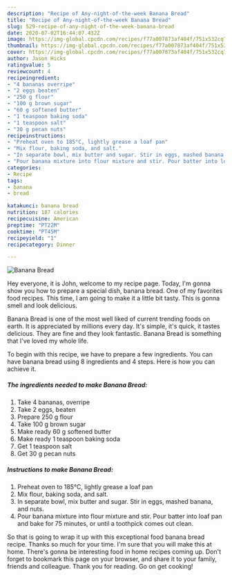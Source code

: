 ```yaml
---
description: "Recipe of Any-night-of-the-week Banana Bread"
title: "Recipe of Any-night-of-the-week Banana Bread"
slug: 529-recipe-of-any-night-of-the-week-banana-bread
date: 2020-07-02T16:44:07.432Z
image: https://img-global.cpcdn.com/recipes/f77a007873af404f/751x532cq70/banana-bread-recipe-main-photo.jpg
thumbnail: https://img-global.cpcdn.com/recipes/f77a007873af404f/751x532cq70/banana-bread-recipe-main-photo.jpg
cover: https://img-global.cpcdn.com/recipes/f77a007873af404f/751x532cq70/banana-bread-recipe-main-photo.jpg
author: Jason Hicks
ratingvalue: 5
reviewcount: 4
recipeingredient:
- "4 bananas overripe"
- "2 eggs beaten"
- "250 g flour"
- "100 g brown sugar"
- "60 g softened butter"
- "1 teaspoon baking soda"
- "1 teaspoon salt"
- "30 g pecan nuts"
recipeinstructions:
- "Preheat oven to 185°C, lightly grease a loaf pan"
- "Mix flour, baking soda, and salt."
- "In separate bowl, mix butter and sugar. Stir in eggs, mashed banana, and nuts."
- "Pour banana mixture into flour mixture and stir. Pour batter into loaf pan and bake for 75 minutes, or until a toothpick comes out clean."
categories:
- Recipe
tags:
- banana
- bread

katakunci: banana bread 
nutrition: 187 calories
recipecuisine: American
preptime: "PT22M"
cooktime: "PT45M"
recipeyield: "1"
recipecategory: Dinner

---
```



![Banana Bread](https://img-global.cpcdn.com/recipes/f77a007873af404f/751x532cq70/banana-bread-recipe-main-photo.jpg)

Hey everyone, it is John, welcome to my recipe page. Today, I'm gonna show you how to prepare a special dish, banana bread. One of my favorites food recipes. This time, I am going to make it a little bit tasty. This is gonna smell and look delicious.

Banana Bread is one of the most well liked of current trending foods on earth. It is appreciated by millions every day. It's simple, it's quick, it tastes delicious. They are fine and they look fantastic. Banana Bread is something that I've loved my whole life.




To begin with this recipe, we have to prepare a few ingredients. You can have banana bread using 8 ingredients and 4 steps. Here is how you can achieve it.

<!--inarticleads1-->

##### The ingredients needed to make Banana Bread:

1. Take 4 bananas, overripe
1. Take 2 eggs, beaten
1. Prepare 250 g flour
1. Take 100 g brown sugar
1. Make ready 60 g softened butter
1. Make ready 1 teaspoon baking soda
1. Get 1 teaspoon salt
1. Get 30 g pecan nuts




<!--inarticleads2-->

##### Instructions to make Banana Bread:

1. Preheat oven to 185°C, lightly grease a loaf pan
1. Mix flour, baking soda, and salt.
1. In separate bowl, mix butter and sugar. Stir in eggs, mashed banana, and nuts.
1. Pour banana mixture into flour mixture and stir. Pour batter into loaf pan and bake for 75 minutes, or until a toothpick comes out clean.




So that is going to wrap it up with this exceptional food banana bread recipe. Thanks so much for your time. I'm sure that you will make this at home. There's gonna be interesting food in home recipes coming up. Don't forget to bookmark this page on your browser, and share it to your family, friends and colleague. Thank you for reading. Go on get cooking!
